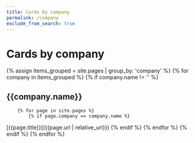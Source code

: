 ```yaml
---
title: Cards by company
permalink: /company
exclude_from_search: true
---
```

# Cards by company
{% assign items_grouped = site.pages | group_by: 'company' %}
{% for company in items_grouped  %}
    {% if company.name != '' %}
## {{company.name}}
        {% for page in site.pages %}
            {% if page.company == company.name %}
[{{page.title}}]({{page.url | relative_url}})
            {% endif %}
        {% endfor %}
    {% endif %}
{% endfor %}